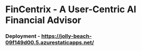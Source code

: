 # FinCentrix - A User-Centric AI Financial Advisor
### Deployment - https://jolly-beach-09f149d00.5.azurestaticapps.net/
